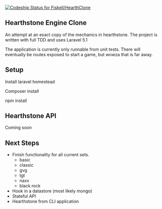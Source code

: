 [ ![Codeship Status for Fiskell/HearthClone](https://img.shields.io/codeship/cdebaa90-5919-0133-8c99-6667f0f27100/master.svg)](https://codeship.com/projects/109910)
## Hearthstone Engine Clone

An attempt at an exact copy of the mechanics in hearthstone.  The project is written with full TDD and uses Laravel 5.1

The application is currently only runnable from unit tests.
There will eventually be routes exposed to start a game, but wowza that is far away.

## Setup

Install laravel homestead

Composer install

npm install

## Hearthstone API

Coming soon


## Next Steps

- Finish functionality for all current sets.
  - basic
  - classic
  - gvg
  - tgt
  - naxx
  - black rock
- Hook in a datastore (most likely mongo)
- Stateful API
- Hearthstone from CLI application


